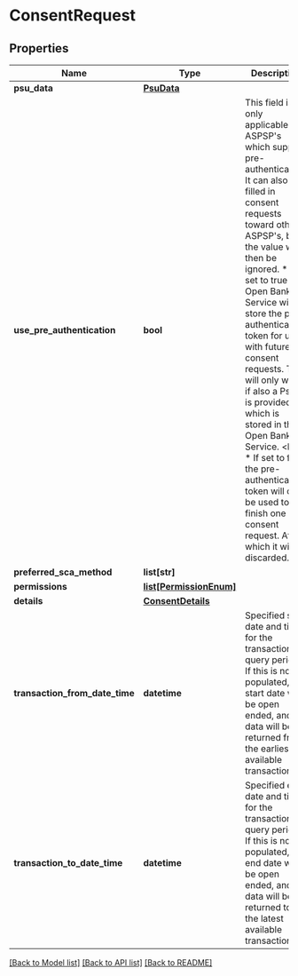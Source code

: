# ConsentRequest

## Properties
Name | Type | Description | Notes
------------ | ------------- | ------------- | -------------
**psu_data** | [**PsuData**](PsuData.md) |  | [optional] 
**use_pre_authentication** | **bool** | This field is only applicable for ASPSP&#x27;s which support pre-authentication. It can also be filled in consent requests toward other ASPSP&#x27;s, but the value will then be ignored.  * If set to true the Open Banking Service will store the pre-authentication token for use with future consent requests. This will only work if also a PsuId is provided which is stored in the Open Banking Service. &lt;br&gt;  * If set to false the pre-authentication token will only be used to finish one consent request. After which it will be discarded.  | [optional] [default to False]
**preferred_sca_method** | **list[str]** |  | [optional] 
**permissions** | [**list[PermissionEnum]**](PermissionEnum.md) |  | [optional] 
**details** | [**ConsentDetails**](ConsentDetails.md) |  | [optional] 
**transaction_from_date_time** | **datetime** | Specified start date and time for the transaction query period. If this is not populated, the start date will be open ended, and data will be returned from the earliest available transaction. | [optional] 
**transaction_to_date_time** | **datetime** | Specified end date and time for the transaction query period. If this is not populated, the end date will be open ended, and data will be returned to the latest available transaction. | [optional] 

[[Back to Model list]](../README.md#documentation-for-models) [[Back to API list]](../README.md#documentation-for-api-endpoints) [[Back to README]](../README.md)

